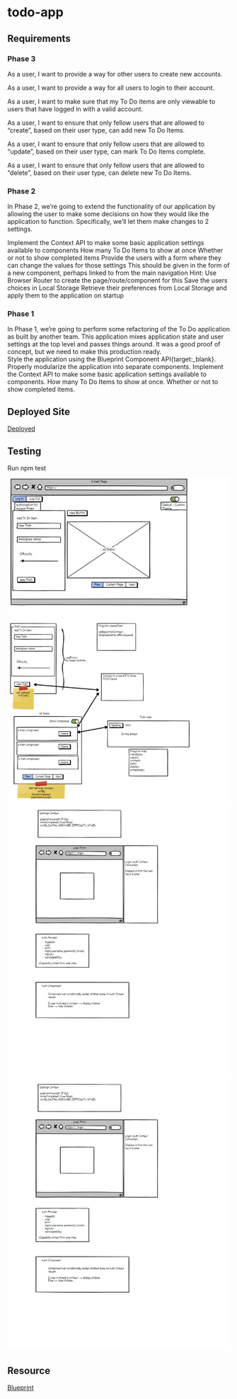 # todo-app

## Requirements

### Phase 3

As a user, I want to provide a way for other users to create new accounts.

As a user, I want to provide a way for all users to login to their account.

As a user, I want to make sure that my To Do items are only viewable to users that have logged in with a valid account.

As a user, I want to ensure that only fellow users that are allowed to “create”, based on their user type, can add new To Do Items.

As a user, I want to ensure that only fellow users that are allowed to “update”, based on their user type, can mark To Do Items complete.

As a user, I want to ensure that only fellow users that are allowed to “delete”, based on their user type, can delete new To Do Items.

### Phase 2

In Phase 2, we’re going to extend the functionality of our application by allowing the user to make some decisions on how they would like the application to function. Specifically, we’ll let them make changes to 2 settings.

Implement the Context API to make some basic application settings available to components
How many To Do Items to show at once
Whether or not to show completed items
Provide the users with a form where they can change the values for those settings
This should be given in the form of a new component, perhaps linked to from the main navigation
Hint: Use Browser Router to create the page/route/component for this
Save the users choices in Local Storage
Retrieve their preferences from Local Storage and apply them to the application on startup

### Phase 1

In Phase 1, we’re going to perform some refactoring of the To Do application as built by another team. This application mixes application state and user settings at the top level and passes things around. It was a good proof of concept, but we need to make this production ready.  
Style the application using the Blueprint Component API{target:_blank}.
Properly modularize the application into separate components.
Implement the Context API to make some basic application settings available to components.
How many To Do Items to show at once.
Whether or not to show completed items.

## Deployed Site

[Deployed](https://gilded-centaur-e4d0fd.netlify.app/)

## Testing

Run npm test

![UML](img/lab31.jpg)
![UML](img/lab31-1.jpg)
![UML](img/lab31-2.jpg)
![UML](img/lab31-2.jpg)
## Resource

[Blueprint](https://blueprintjs.com/docs/)
